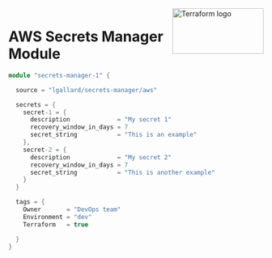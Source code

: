 <img src="https://boxboat.com/2020/02/04/writing-a-custom-terraform-provider/featured.png" alt="Terraform logo" title="Terraform" align="right" height="90" width="180"/>

# AWS Secrets Manager Module


```c++
module "secrets-manager-1" {

  source = "lgallard/secrets-manager/aws"

  secrets = {
    secret-1 = {
      description             = "My secret 1"
      recovery_window_in_days = 7
      secret_string           = "This is an example"
    },
    secret-2 = {
      description             = "My secret 2"
      recovery_window_in_days = 7
      secret_string           = "This is another example"
    }
  }

  tags = {
    Owner       = "DevOps team"
    Environment = "dev"
    Terraform   = true

  }
}
```
